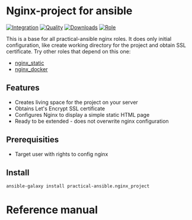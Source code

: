 # Nginx-project for ansible

[![Integration](https://github.com/practical-ansible/nginx-project/workflows/CI/badge.svg)](https://github.com/practical-ansible/nginx-project/actions)
[![Quality](https://img.shields.io/ansible/quality/48836.svg)](https://galaxy.ansible.com/practical-ansible/nginx_docker)
[![Downloads](https://img.shields.io/ansible/role/d/48836.svg)](https://galaxy.ansible.com/practical-ansible/nginx_docker)
[![Role](https://img.shields.io/ansible/role/48836)](https://galaxy.ansible.com/practical-ansible/nginx_docker)

This is a base for all practical-ansible nginx roles. It does only initial configuration, like create working directory for the project and obtain SSL certificate. Try other roles that depend on this one:

* [nginx_static](https://github.com/practical-ansible/nginx-static)
* [nginx_docker](https://github.com/practical-ansible/nginx-docker)

## Features

* Creates living space for the project on your server
* Obtains Let's Encrypt SSL certificate
* Configures Nginx to display a simple static HTML page
* Ready to be extended - does not overwrite nginx configuration

## Prerequisities

* Target user with rights to config nginx

## Install

```shell
ansible-galaxy install practical-ansible.nginx_project
```

# Reference manual
